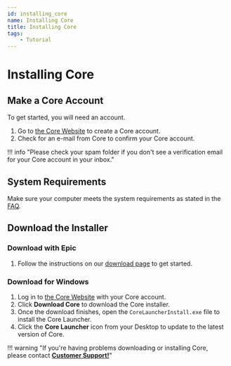 ```yaml
---
id: installing_core
name: Installing Core
title: Installing Core
tags:
    - Tutorial
---
```


# Installing Core

## Make a Core Account

To get started, you will need an account.

1. Go to [the Core Website](https://www.coregames.com/register "CoreGames Register") to create a Core account.
2. Check for an e-mail from Core to confirm your Core account.

!!! info "Please check your spam folder if you don't see a verification email for your Core account in your inbox."

## System Requirements

Make sure your computer meets the system requirements as stated in the [FAQ](https://support.coregames.com/hc/en-us/categories/360003284214-FAQ "FAQ").

## Download the Installer

### Download with Epic

1. Follow the instructions on our [download page](https://www.coregames.com/download "CoreGames Download") to get started.

### Download for Windows

1. Log in to [the Core Website](https://www.coregames.com/login "CoreGames Login") with your Core account.
2. Click **Download Core** to download the Core installer.
3. Once the download finishes, open the `CoreLauncherInstall.exe` file to install the Core Launcher.
4. Click the **Core Launcher** icon from your Desktop to update to the latest version of Core.

!!! warning "If you're having problems downloading or installing Core, please contact **[Customer Support!](https://support.coregames.com "Customer Support")**"
